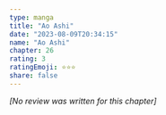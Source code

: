 ```yaml
---
type: manga
title: "Ao Ashi"
date: "2023-08-09T20:34:15"
name: "Ao Ashi"
chapter: 26
rating: 3
ratingEmoji: ⭐️⭐️⭐️
share: false
---
```


_[No review was written for this chapter]_
